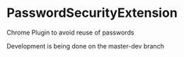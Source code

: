 # PasswordSecurityExtension
Chrome Plugin to avoid reuse of passwords

Development is being done on the master-dev branch
